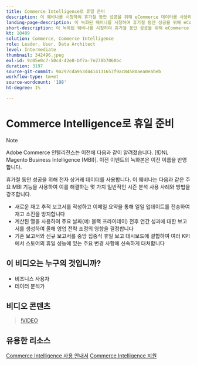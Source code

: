 ```yaml
---
title: Commerce Intelligence로 휴일 준비
description: 이 웨비나를 시청하여 휴가철 동안 성공을 위해 eCommerce 데이터를 사용하는 방법에 대해 알아보십시오.
landing-page-description: 이 녹화된 웨비나를 시청하여 휴가철 동안 성공을 위해 eCommerce 데이터를 사용하는 방법에 대해 알아보십시오.
short-description: 이 녹화된 웨비나를 시청하여 휴가철 동안 성공을 위해 eCommerce 데이터를 사용하는 방법에 대해 알아보십시오.
kt: 10409
solution: Commerce, Commerce Intelligence
role: Leader, User, Data Architect
level: Intermediate
thumbnail: 342496.jpeg
exl-id: 9c05e0c7-50cd-42e8-bf7a-7e278b7060bc
duration: 3197
source-git-commit: 9a297cda953d4414131657f9ac84580aea0eabeb
workflow-type: tm+mt
source-wordcount: '198'
ht-degree: 1%

---
```


# Commerce Intelligence로 휴일 준비

>[!NOTE]
>
>Adobe Commerce 인텔리전스는 이전에 다음과 같이 알려졌습니다. [!DNL Magento Business Intelligence (MBI)]. 이전 이벤트의 녹화본은 이전 이름을 반영합니다.

휴가철 동안 성공을 위해 전자 상거래 데이터를 사용합니다. 이 웨비나는 다음과 같은 주요 MBI 기능을 사용하여 이를 해결하는 몇 가지 일반적인 시즌 분석 사용 사례와 방법을 강조합니다.

- 새로운 재고 추적 보고서를 작성하고 이메일 요약을 통해 일일 업데이트를 전송하여 재고 소진을 방지합니다
- 계산된 열을 사용하여 주요 날짜(예: 블랙 프라이데이) 전후 연간 성과에 대한 보고서를 생성하여 올해 영업 전략 조정의 영향을 결정합니다
- 기존 보고서와 신규 보고서를 중앙 집중식 휴일 보고 대시보드에 결합하여 여러 KPI에서 스토어의 휴일 성능에 있는 주요 변경 사항에 신속하게 대처합니다

## 이 비디오는 누구의 것입니까?

- 비즈니스 사용자
- 데이터 분석가

## 비디오 콘텐츠

>[!VIDEO](https://video.tv.adobe.com/v/342496?quality=12&learn=on)

## 유용한 리소스

[Commerce Intelligence 사용 안내서](https://experienceleague.adobe.com/docs/commerce-business-intelligence/mbi/guide-overview.html)
[Commerce Intelligence 지원](https://experienceleague.adobe.com/docs/commerce-knowledge-base/kb/troubleshooting/miscellaneous/mbi-service-policies.html)
